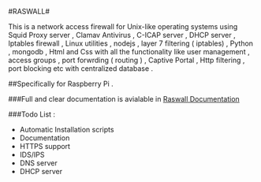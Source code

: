 #RASWALL#

This is a network access firewall for Unix-like operating systems
using Squid Proxy server , Clamav Antivirus , C-ICAP server , DHCP
server , Iptables firewall , Linux utilities , nodejs , layer 7 filtering
( iptables) , Python , mongodb , Html and Css with all the functionality
like user management , access groups , port forwrding ( routing ) ,
Captive Portal , Http filtering , port blocking etc with centralized
database .

##Specifically for Raspberry Pi .

###Full and clear documentation is avialable in [Raswall Documentation](https://github.com/mohitrajain/raswall/raw/master/raswall_doc.pdf)

###Todo List :
* Automatic Installation scripts
* Documentation
* HTTPS support
* IDS/IPS
* DNS server
* DHCP server
